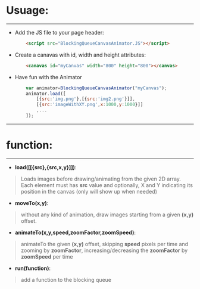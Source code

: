 #	Usuage:
-----


+	Add the JS file to your page header:
	```html
		<script src="BlockingQueueCanvasAnimator.JS"></script>
	```
+	Create a canavas with id, width and height attributes:
	```html
		<canavas id="myCanvas" width="800" height="800"></canvas>
	```
+	Have fun with the Animator
	```javascript
		var animator=BlockingQueueCanvasAnimator("myCanvas");
		animator.load([
			[{src:'img.png'},[{src:'img2.png'}]],
			[{src:'imageWithXY.png',x:1000,y:1000}]]
			,...
		]);
	```

-----

#	function:

-----

+	**load([[{src},{src,x,y}]])**:
>Loads images before drawing/animating from the given 2D array.
>Each element must has **src** value and optionally, X and Y indicating its position in the canvas (only will show up when needed)

+	**moveTo(x,y)**:
> without any kind of animation, draw images starting from a given **(x,y)** offset.

+	**animateTo(x,y,speed,zoomFactor,zoomSpeed)**:
> animateTo the given **(x,y)** offset, skipping **speed** pixels per time and zooming by **zoomFactor**, increasing/decreasing the **zoomFactor** by **zoomSpeed** per time

+	**run(function)**:
> add a function to the blocking queue
